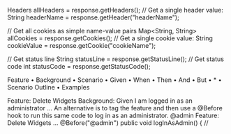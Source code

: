 Headers allHeaders = response.getHeaders();
// Get a single header value:
String headerName = response.getHeader("headerName");

// Get all cookies as simple name-value pairs
Map<String, String> allCookies = response.getCookies();
// Get a single cookie value:
String cookieValue = response.getCookie("cookieName");

// Get status line
String statusLine = response.getStatusLine();
// Get status code
int statusCode = response.getStatusCode();


Feature
• Background
• Scenario
• Given
• When
• Then
• And
• But
• *
• Scenario Outline
• Examples

Feature: Delete Widgets
Background:
Given I am logged in as an administrator
...
An alternative is to tag the feature and then use a @Before hook to run this
same code to log in as an administrator.
@admin
Feature: Delete Widgets
...
@Before("@admin")
public void logInAsAdmin() {
//